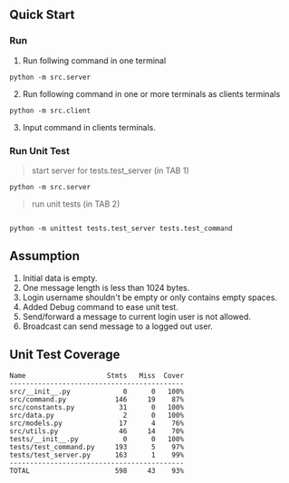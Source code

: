## Quick Start

### Run

1. Run follwing command in one terminal

```
python -m src.server
```

2. Run following command in one or more terminals as clients terminals

```
python -m src.client
```

3. Input command in clients terminals.

### Run Unit Test

> start server for tests.test_server (in TAB 1)

```
python -m src.server
```

> run unit tests (in TAB 2)

```

python -m unittest tests.test_server tests.test_command
```

## Assumption

1. Initial data is empty.
2. One message length is less than 1024 bytes.
3. Login username shouldn't be empty or only contains empty spaces.
4. Added Debug command to ease unit test.
5. Send/forward a message to current login user is not allowed.
6. Broadcast can send message to a logged out user.

## Unit Test Coverage

```
Name                    Stmts   Miss  Cover
-------------------------------------------
src/__init__.py             0      0   100%
src/command.py            146     19    87%
src/constants.py           31      0   100%
src/data.py                 2      0   100%
src/models.py              17      4    76%
src/utils.py               46     14    70%
tests/__init__.py           0      0   100%
tests/test_command.py     193      5    97%
tests/test_server.py      163      1    99%
-------------------------------------------
TOTAL                     598     43    93%
```
